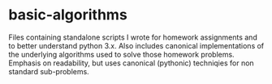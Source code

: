# basic-algorithms
Files containing standalone scripts I wrote for homework assignments and to better understand python 3.x.
Also includes canonical implementations of the underlying algorithms used to solve those homework problems.
Emphasis on readability, but uses canonical (pythonic) techniqies for non standard sub-problems.
